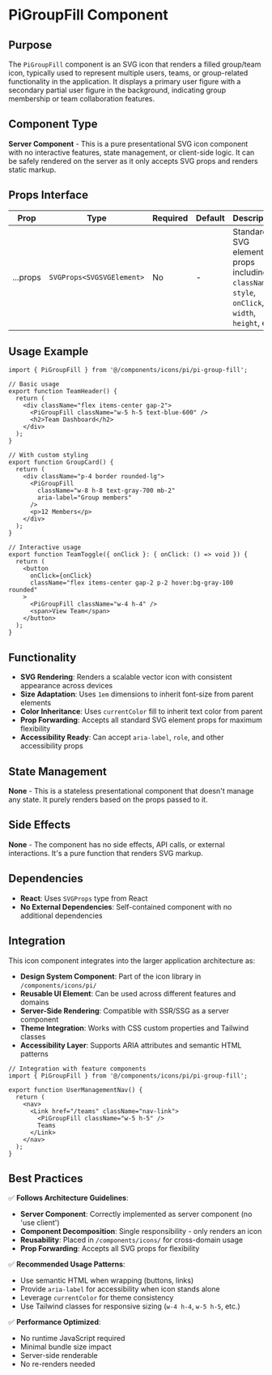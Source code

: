 # PiGroupFill Component

## Purpose
The `PiGroupFill` component is an SVG icon that renders a filled group/team icon, typically used to represent multiple users, teams, or group-related functionality in the application. It displays a primary user figure with a secondary partial user figure in the background, indicating group membership or team collaboration features.

## Component Type
**Server Component** - This is a pure presentational SVG icon component with no interactive features, state management, or client-side logic. It can be safely rendered on the server as it only accepts SVG props and renders static markup.

## Props Interface

| Prop | Type | Required | Default | Description |
|------|------|----------|---------|-------------|
| ...props | `SVGProps<SVGSVGElement>` | No | - | Standard SVG element props including `className`, `style`, `onClick`, `width`, `height`, etc. |

## Usage Example

```tsx
import { PiGroupFill } from '@/components/icons/pi/pi-group-fill';

// Basic usage
export function TeamHeader() {
  return (
    <div className="flex items-center gap-2">
      <PiGroupFill className="w-5 h-5 text-blue-600" />
      <h2>Team Dashboard</h2>
    </div>
  );
}

// With custom styling
export function GroupCard() {
  return (
    <div className="p-4 border rounded-lg">
      <PiGroupFill 
        className="w-8 h-8 text-gray-700 mb-2" 
        aria-label="Group members"
      />
      <p>12 Members</p>
    </div>
  );
}

// Interactive usage
export function TeamToggle({ onClick }: { onClick: () => void }) {
  return (
    <button 
      onClick={onClick}
      className="flex items-center gap-2 p-2 hover:bg-gray-100 rounded"
    >
      <PiGroupFill className="w-4 h-4" />
      <span>View Team</span>
    </button>
  );
}
```

## Functionality
- **SVG Rendering**: Renders a scalable vector icon with consistent appearance across devices
- **Size Adaptation**: Uses `1em` dimensions to inherit font-size from parent elements
- **Color Inheritance**: Uses `currentColor` fill to inherit text color from parent
- **Prop Forwarding**: Accepts all standard SVG element props for maximum flexibility
- **Accessibility Ready**: Can accept `aria-label`, `role`, and other accessibility props

## State Management
**None** - This is a stateless presentational component that doesn't manage any state. It purely renders based on the props passed to it.

## Side Effects
**None** - The component has no side effects, API calls, or external interactions. It's a pure function that renders SVG markup.

## Dependencies
- **React**: Uses `SVGProps` type from React
- **No External Dependencies**: Self-contained component with no additional dependencies

## Integration
This icon component integrates into the larger application architecture as:

- **Design System Component**: Part of the icon library in `/components/icons/pi/`
- **Reusable UI Element**: Can be used across different features and domains
- **Server-Side Rendering**: Compatible with SSR/SSG as a server component
- **Theme Integration**: Works with CSS custom properties and Tailwind classes
- **Accessibility Layer**: Supports ARIA attributes and semantic HTML patterns

```tsx
// Integration with feature components
import { PiGroupFill } from '@/components/icons/pi/pi-group-fill';

export function UserManagementNav() {
  return (
    <nav>
      <Link href="/teams" className="nav-link">
        <PiGroupFill className="w-5 h-5" />
        Teams
      </Link>
    </nav>
  );
}
```

## Best Practices
✅ **Follows Architecture Guidelines**:
- **Server Component**: Correctly implemented as server component (no 'use client')
- **Component Decomposition**: Single responsibility - only renders an icon
- **Reusability**: Placed in `/components/icons/` for cross-domain usage
- **Prop Forwarding**: Accepts all SVG props for flexibility

✅ **Recommended Usage Patterns**:
- Use semantic HTML when wrapping (buttons, links)
- Provide `aria-label` for accessibility when icon stands alone
- Leverage `currentColor` for theme consistency
- Use Tailwind classes for responsive sizing (`w-4 h-4`, `w-5 h-5`, etc.)

✅ **Performance Optimized**:
- No runtime JavaScript required
- Minimal bundle size impact
- Server-side renderable
- No re-renders needed